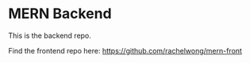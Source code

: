 # MERN Backend

This is the backend repo.  

Find the frontend repo here: https://github.com/rachelwong/mern-front
